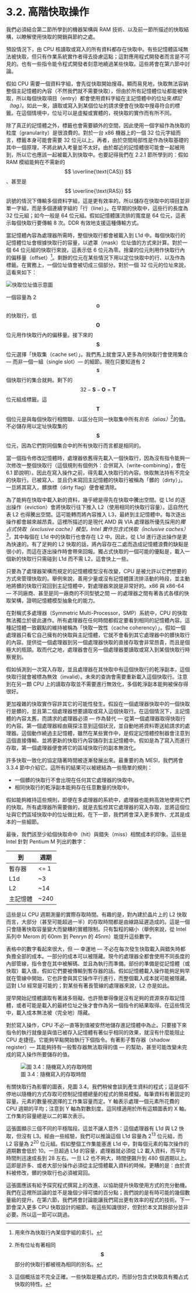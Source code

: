 # 3.2. 高階快取操作

我們必須結合第二節所學到的機器架構與 RAM 技術、以及前一節所描述的快取結構，以瞭解使用快取的開銷與節約之處。

預設情況下，由 CPU 核讀取或寫入的所有資料都存在快取中。有些記憶體區域無法被快取，但只有作業系統實作者得去掛慮這點；這對應用程式開發者而言是不可見的。也有一些指令能令程式開發者刻意地繞過某些快取。這些將會在第六節中討論。

假如 CPU 需要一個資料字組，會先從快取開始搜尋。顯而易見地，快取無法容納整個主記憶體的內容（不然我們就不需要快取），但由於所有記憶體位址都能被快取，所以每個快取項目（entry）都會使用資料字組在主記憶體中的位址來*標記（tag）*。如此一來，讀取或寫入到某個位址的請求便會在快取中搜尋符合的標籤。在這個情境中，位址可以是虛擬或實體的，視快取的實作而有所不同。

除了真正的記憶體之外，標籤也會需要額外的空間，因此使用一個字組作為快取的粒度（granularity）是很浪費的。對於一台 x86 機器上的一個 32 位元字組而言，標籤本身可能會需要 32 位元以上。再者，由於空間局部性是作為快取基礎的其中一個原理，不將此納入考量並不太好。由於鄰近的記憶體很可能會一起被用到，所以它也應該一起被載入到快取中。也要記得我們在 2.2.1 節所學到的：假如 RAM 模組能夠在不需新的 $$ \overline{\text{CAS}} $$、甚至是 $$ \overline{\text{RAS}} $$ 訊號的情況下傳輸多個資料字組，這是更有效率的。所以儲存在快取中的項目並非單一字組，而是多個連續字組的「行（line）」。在早期的快取中，這些行的長度為 32 位元組；如今一般是 64 位元組。假如記憶體匯流排的寬度是 64 位元，這表示每個快取行要傳輸 8 次。DDR 有效地支援這種傳輸方式。

當記憶體內容為處理器所需時，整個快取行都會被載入到 L1d 中。每個快取行的記憶體位址會根據快取行的容量，以遮罩（mask）位址值的方式來計算。對於一個 64 位元組的快取行來說，這表示低 6 位元為零。捨棄的位元則用作快取行內的偏移量（offset）[^譯註]。剩餘的位元在某些情況下用以定位快取中的行、以及作為標籤。在實務上，一個位址值會被切成三個部分。對於一個 32 位元的位址來說，這看來如下：

![快取位址值示意圖](../assets/cache-address.png)

一個容量為 2<sup>$$ \mathbf{O} $$</sup> 的快取行，低 $$ \mathbf{O} $$ 位元用作快取行內的偏移量。接下來的 $$ \mathbf{S} $$ 位元選擇「快取集（cache set）」。我們馬上就會深入更多為何快取行會使用集合 –– 而非一個一組（single slot）–– 的細節。現在只要知道有 2<sup>$$ \mathbf{S} $$</sup> 個快取行的集合就夠。剩下的 $$ 32 - \mathbf{S} - \mathbf{O} = \mathbf{T} $$ 位元組成標籤。這 $$ \mathbf{T} $$ 個位元是與每個快取行相關聯、以區分在同一快取集中所有*別名（alias）*[^18]的值。不必儲存用以定址快取集的 $$ \mathbf{S} $$ 位元，因為它們對同個集合中的所有快取行而言都是相同的。

當一個指令修改記憶體時，處理器依舊得先載入一個快取行，因為沒有指令能夠一次修改一整個快取行（這個規則有個例外：合併寫入〔write-combining〕，會在 6.1 節說明）。因此在寫入操作之前，得先載入快取行的內容。快取無法持有不完全的快取行。已被寫入、並且仍未寫回主記憶體的快取行被稱為「髒的（dirty）」。一旦將其寫入，髒旗標（dirty flag）便會被清除。

為了能夠在快取中載入新的資料，幾乎總是得先在快取中騰出空間。從 L1d 的逐出操作（eviction）會將快取行往下推入 L2（使用相同的快取行容量）。這自然代表 L2 也得騰出空間。這可能轉而將內容推入 L3，最終到主記憶體中。每次逐出操作都會越來越昂貴。這裡所描述的是現代 AMD 與 VIA 處理器所優先採用的*獨占式快取（exclusive cache）*模型。Intel 實作*包含式快取（inclusive caches）*[^19]，其中每個在 L1d 中的快取行也會存在 L2 中。因此，從 L1d 進行逐出操作是更為快速的。有了足夠的 L2 快取的話，將內容存在二處而造成記憶體浪費的缺點是很小的，而這在逐出操作時會帶來回報。獨占式快取的一個可能的優點是，載入一個新的快取行只需碰到 L1d 而不需 L2，這會快上一些。

只要為了處理器架構而規定的記憶體模型沒有改變，CPU 是被允許以它們想要的方式來管理快取的。舉例來說，善用少量或沒有記憶體匯流排活動的時段，並主動地將髒的快取行寫回到主記憶體中，對處理器來說是非常好的。x86 與 x86-64 –– 不同廠商、甚至是同一廠商的不同型號之間 –– 的處理器之間有著各式各樣的快取架構，證明記憶體模型抽象化的能力。

在對稱式多處理器（Symmetric Multi-Processor，SMP）系統中，CPU 的快取無法獨立於彼此運作。所有處理器在任何時間都假定要看到相同的記憶體內容。這種記憶體一致觀點的維持被稱為「快取一致性（cache coherency）」。假如一個處理器只看它自己擁有的快取與主記憶體，它就不會看到其它處理器中的髒快取行的內容。提供從一個處理器到另一個處理器快取的直接存取會非常昂貴，而且是個極大的瓶頸。取而代之地，處理器會在另一個處理器要讀取或寫入到某個快取行時察覺到。

假如偵測到一次寫入存取，並且處理器在其快取中有這個快取行的乾淨副本，這個快取行就會被標為無效（invalid）。未來的查詢會需要重新載入這個快取行。注意到在另一顆 CPU 上的讀取存取並不需要進行無效化，多個乾淨副本能夠被保存得很好。

更加複雜的快取實作容許其它的可能性發生。假設在一個處理器快取中的一個快取行是髒的，並且第二個處理器想要讀取或寫入這個快取行。在這個情況下，主記憶體的內容太舊，而請求的處理器必須 –– 作為替代 –– 從第一個處理器取得快取行的內容。第一個處理器經由窺探注意到這個狀況，並自動地將資料寄送給請求的處理器。這個動作繞過主記憶體，雖然在某些實作中，是假定記憶體控制器會注意到這個直接傳輸、並將更新的快取行內容儲存到主記憶體中。假如是為了寫入而進行存取，第一個處理器便會將它的區域快取行的副本無效化。

許多快取一致化的協定隨著時間被逐漸發展出來。最重要的為 MESI，我們將會 3.3.4 節中介紹它。這所有的結果可以被總結為一些簡單的規則：

* 一個髒的快取行不會出現在任何其它處理器的快取中。
* 相同快取行的乾淨副本能夠存在任意數量的快取中。

假如能夠維持這些規則，即便在多處理器的系統中，處理器也能夠高效地使用它們的快取。所有處理器所需要做的，就是去監控其它處理器的寫入存取，並將這個位址與它們區域快取中的位址做比較。在下一節，我們將會深入更多實作、尤其是成本的一些細節。

最後，我們該至少給個快取命中（hit）與錯失（miss）相關成本的印象。這些是 Intel 針對 Pentium M 列出的數字：

到 | 週期
--- | ---
暫存器 | <= 1
L1d | ~3
L2 | ~14
主記憶體 | ~240

這些是以 CPU 週期測量的實際存取時間。有趣的是，對內建於晶片上的 L2 快取而言，大部分（甚至可能超過一半）的存取時間都是由線路延遲造成的。這是一個只會隨著快取容量變大而變糟的實體限制。只有製程的縮小（舉例來說，從 Intel 系列中 Merom 的 60nm 到 Penryn 的 45nm）能提升這些數字。

表格中的數字看起來很大，但 –– 幸運地 –– 不必在每次發生快取載入與錯失時都負擔全部的成本。一部分的成本可以被隱藏。現今的處理器全都會使用不同長度的內部管線，指令會在其中被解碼、並且為執行而準備。部份的準備是從記憶體（或快取）載入值，假如它們要被傳輸到暫存器的話。假如記憶體載入操作能夠足夠早就在管線中開始，它也許會與其它操作平行進行，而整個載入成本就可能被隱藏。這對 L1d 經常是可能的；對某些有著長管線的處理器來說，L2 亦是如此。

提早開始記憶體讀取有著諸多阻礙。也許簡單得像是沒有足夠的資源來存取記憶體，或者可能是載入的最終位址之後才會作為另一個指令的結果取得。在這些情況中，載入成本無法被（完全地）隱藏。

對於寫入操作，CPU 不必一直等到值被安然地儲存進記憶體中為止。只要接下來指令的執行就像是與值已被存入記憶體有著似乎相同的效果，就沒有什麼能阻止 CPU 走捷徑。它能夠早點開始執行下個指令。有著影子暫存器（shadow register）–– 其能夠持有一般暫存器無法取得的值 –– 的幫助，甚至可能改變未完成的寫入操作所要儲存的值。

<figure>
  <img src="../assets/figure-3.4.png" alt="圖 3.4：隨機寫入的存取時間">
  <figcaption>圖 3.4：隨機寫入的存取時間</figcaption>
</figure>

有關快取行為影響的圖表，見圖 3.4。我們稍候會談到產生資料的程式；這是個不停地以隨機的方式存取可控制記憶體總量的程式的簡易模擬。每筆資料有著固定的容量。元素的數量視選擇的工作集容量而定。Y 軸表示處理一個元素所花費的 CPU 週期的平均；注意到 Y 軸為對數刻度。這同樣適用於所有這類圖表的 X 軸。工作集的容量總是以二的冪次表示。

這張圖顯示三個不同的平穩階段。這並不讓人意外：這個處理器有 L1d 與 L2 快取，但沒有 L3。經由一些經驗，我們可以推論這個 L1d 容量為 2<sup>13</sup> 位元組，而 L2 容量為 2<sup>20</sup> 位元組。假如整個工作集能塞進 L1d 中，對每個元素的每次操作的週期數會低於 10。一旦超過 L1d 的容量，處理器就必須從 L2 載入資料，而平均時間則迅速成長到 28 左右。一旦 L2 也不夠大，時間便飆升到 480 個週期以上。這即是許多、或者大部分操作必須從主記憶體載入資料的時候。更糟的是：由於資料被修改，髒的快取行也必須被寫回。

這張圖應該有給予探究程式撰寫上的改進、以協助提升快取使用方式的充分動機。我們在這裡所談論的並不是幾個少得可憐的百分點；我們說的是有時可能的幾個數量級的提升。在第六節，我們將會討論能讓我們寫出更有效率的程式的技術。下一節會深入更多 CPU 快取設計的細節。有這些知識很好，但對於本文其餘部分並非必要。所以這一節可以跳過。

[^譯註]: 用來作為快取行內某個字組的索引。

[^18]: 所有位址有著相同 $$ \mathbf{S} $$ 部分的快取行都被視為相同的別名。

[^19]: 這個概括並不完全正確。一些快取是獨占式的，而部分包含式快取具有獨占式快取的特性。

